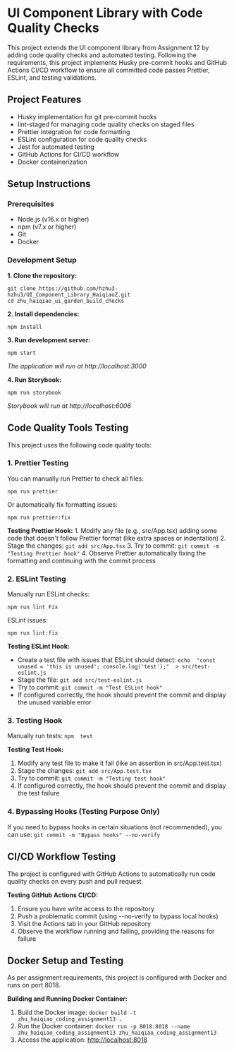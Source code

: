 # **UI Component Library with Code Quality Checks**

This project extends the UI component library from Assignment 12 by adding code quality checks and automated testing. Following the requirements, this project implements Husky pre-commit hooks and GitHub Actions CI/CD workflow to ensure all committed code passes Prettier, ESLint, and testing validations.

## Project Features

- Husky implementation for git pre-commit hooks
- lint-staged for managing code quality checks on staged files
- Prettier integration for code formatting
- ESLint configuration for code quality checks
- Jest for automated testing
- GitHub Actions for CI/CD workflow
- Docker containerization

## Setup Instructions

### Prerequisites

- Node.js (v16.x or higher)
- npm (v7.x or higher)
- Git
- Docker

### Development Setup

**1. Clone the repository:**

    git clone https://github.com/hzhu3-hzhu3/UI_Component_Library_HaiqiaoZ.git
    cd zhu_haiqiao_ui_garden_build_checks

**2. Install dependencies:**

    npm install

**3. Run development server:**

    npm start

_The application will run at http://localhost:3000_

**4. Run Storybook:**

    npm run storybook

_Storybook will run at http://localhost:6006_

## Code Quality Tools Testing

This project uses the following code quality tools:

### 1. Prettier Testing

You can manually run Prettier to check all files:

    npm run prettier

Or automatically fix formatting issues:

    npm run prettier:fix

**Testing Prettier Hook:** 1. Modify any file (e.g., src/App.tsx) adding some code that doesn't follow Prettier format (like extra spaces or indentation) 2. Stage the changes: `git add src/App.tsx` 3. Try to commit: `git commit -m "Testing Prettier hook"` 4. Observe Prettier automatically fixing the formatting and continuing with the commit process

### 2. ESLint Testing

Manually run ESLint checks:

    npm run lint Fix

ESLint issues:

    npm run lint:fix

**Testing ESLint Hook:**

- Create a test file with issues that ESLint should detect: `echo  "const unused = 'this is unused'; console.log('test');"  > src/test-eslint.js`
- Stage the file: `git add src/test-eslint.js`
- Try to commit: `git commit -m "Test ESLint hook"`
- If configured correctly, the hook should prevent the commit and display the unused variable error

### 3. Testing Hook

Manually run tests:
`npm  test`

**Testing Test Hook:**

1.  Modify any test file to make it fail (like an assertion in src/App.test.tsx)
2.  Stage the changes: `git add src/App.test.tsx`
3.  Try to commit: `git commit -m "Testing test hook"`
4.  If configured correctly, the hook should prevent the commit and display the test failure

### 4. Bypassing Hooks (Testing Purpose Only)

If you need to bypass hooks in certain situations (not recommended), you can use:
`git commit -m "Bypass hooks" --no-verify`

## CI/CD Workflow Testing

The project is configured with GitHub Actions to automatically run code quality checks on every push and pull request.

**Testing GitHub Actions CI/CD:**

1.  Ensure you have write access to the repository
2.  Push a problematic commit (using --no-verify to bypass local hooks)
3.  Visit the Actions tab in your GitHub repository
4.  Observe the workflow running and failing, providing the reasons for failure

## Docker Setup and Testing

As per assignment requirements, this project is configured with Docker and runs on port 8018.

**Building and Running Docker Container:**

1.  Build the Docker image:
    `docker build -t zhu_haiqiao_coding_assignment13 .`
2.  Run the Docker container:
    `docker run -p 8018:8018 --name zhu_haiqiao_coding_assignment13 zhu_haiqiao_coding_assignment13`
3.  Access the application: [http://localhost:8018](http://localhost:8018)
